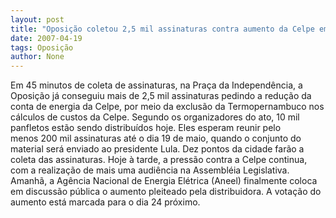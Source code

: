 ```yaml
---
layout: post
title: "Oposição coletou 2,5 mil assinaturas contra aumento da Celpe em menos de hora"
date: 2007-04-19
tags: Oposição
author: None
---
```


Em 45 minutos de coleta de assinaturas, na Praça da Independência, a Oposição já conseguiu mais de 2,5 mil assinaturas pedindo a redução da conta de energia da Celpe, por meio da exclusão da Termopernambuco nos cálculos de custos da Celpe.
Segundo os organizadores do ato, 10 mil panfletos estão sendo distribuídos hoje.&nbsp;Eles esperam reunir pelo menos&nbsp;200 mil assinaturas até o dia 19 de maio, quando o conjunto do material será enviado ao presidente Lula. Dez pontos da cidade farão a coleta das assinaturas. 
Hoje à tarde, a pressão contra a Celpe continua, com a realização de mais uma audiência na Assembléia Legislativa. Amanhã, a Agência Nacional de Energia Elétrica (Aneel) finalmente coloca em discussão pública o aumento pleiteado pela distribuidora. A votação do aumento está marcada para o dia 24 próximo. 